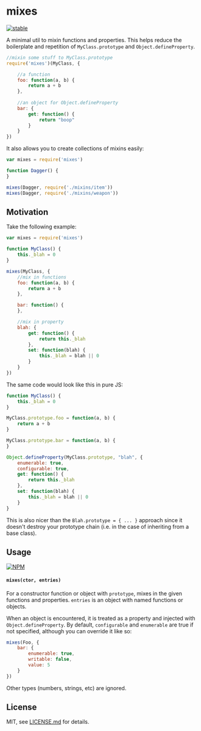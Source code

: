 # mixes

[![stable](http://badges.github.io/stability-badges/dist/stable.svg)](http://github.com/badges/stability-badges)

A minimal util to mixin functions and properties. This helps reduce the boilerplate and repetition of `MyClass.prototype` and `Object.defineProperty`.

```js
//mixin some stuff to MyClass.prototype
require('mixes')(MyClass, {

	//a function
	foo: function(a, b) {
		return a + b
	},
	
	//an object for Object.defineProperty
	bar: {
		get: function() {
			return "boop"
		}
	}	
})
```

It also allows you to create collections of mixins easily:

```js
var mixes = require('mixes')

function Dagger() {
}

mixes(Dagger, require('./mixins/item'))
mixes(Dagger, require('./mixins/weapon'))
```

## Motivation

Take the following example:

```js
var mixes = require('mixes')

function MyClass() {
	this._blah = 0
}

mixes(MyClass, {
	//mix in functions
	foo: function(a, b) { 
		return a + b
	},

	bar: function() {
	},

	//mix in property
	blah: {
		get: function() {
			return this._blah
		},
		set: function(blah) {
			this._blah = blah || 0
		}
	}
})
```

The same code would look like this in pure JS:

```js
function MyClass() {
	this._blah = 0
}

MyClass.prototype.foo = function(a, b) {
	return a + b
}

MyClass.prototype.bar = function(a, b) {
}

Object.defineProperty(MyClass.prototype, "blah", {
	enumerable: true,
	configurable: true,
	get: function() {
		return this._blah
	},
	set: function(blah) {
		this._blah = blah || 0
	}
}
```

This is also nicer than the `Blah.prototype = { ... }` approach since it doesn't destroy your prototype chain (i.e. in the case of inheriting from a base class).

## Usage

[![NPM](https://nodei.co/npm/mixes.png)](https://nodei.co/npm/mixes/)

#### `mixes(ctor, entries)`

For a constructor function or object with `prototype`, mixes in the given functions and properties. `entries` is an object with named functions or objects. 

When an object is encountered, it is treated as a property and injected with `Object.defineProperty`. By default, `configurable` and `enumerable` are true if not specified, although you can override it like so:

```js
mixes(Foo, {
	bar: {
		enumerable: true,
		writable: false,
		value: 5
	}
})
```

Other types (numbers, strings, etc) are ignored.

## License

MIT, see [LICENSE.md](http://github.com/mattdesl/mixes/blob/master/LICENSE.md) for details.
